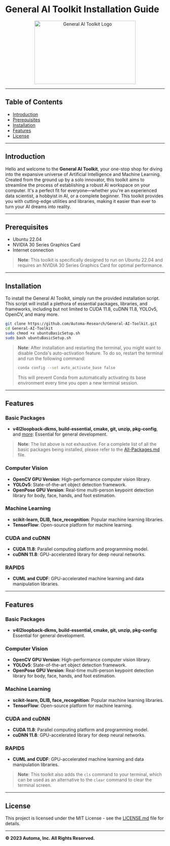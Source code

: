 # General AI Toolkit Installation Guide

<p align="center">
  <img src="https://community.nasscom.in/sites/default/files/styles/960_x_600/public/media/images/learn%20ai.jpg?itok=oxkFTb_W" alt="General AI Toolkit Logo" width="320" height="200">
</p>

---

## Table of Contents

- [Introduction](#introduction)
- [Prerequisites](#prerequisites)
- [Installation](#installation)
- [Features](#features)
- [License](#license)

---

## Introduction

Hello and welcome to the **General AI Toolkit**, your one-stop shop for diving into the expansive universe of Artificial Intelligence and Machine Learning. Created from the ground up by a solo innovator, this toolkit aims to streamline the process of establishing a robust AI workspace on your computer. It's a perfect fit for everyone—whether you're an experienced data scientist, a hobbyist in AI, or a complete beginner. This toolkit provides you with cutting-edge utilities and libraries, making it easier than ever to turn your AI dreams into reality.

---

## Prerequisites

- Ubuntu 22.04
- NVIDIA 30 Series Graphics Card
- Internet connection

> **Note**: This toolkit is specifically designed to run on Ubuntu 22.04 and requires an NVIDIA 30 Series Graphics Card for optimal performance.

---

## Installation

To install the General AI Toolkit, simply run the provided installation script. This script will install a plethora of essential packages, libraries, and frameworks, including but not limited to CUDA 11.8, cuDNN 11.8, YOLOv5, OpenCV, and many more.

```bash
git clone https://github.com/Automa-Research/General-AI-Toolkit.git
cd General-AI-Toolkit
sudo chmod +x ubuntuBasicSetup.sh
sudo bash ubuntuBasicSetup.sh 
```

> **Note**: After installation and restarting the terminal, you might want to disable Conda's auto-activation feature. To do so, restart the terminal and run the following command:
>
> ```bash
> conda config --set auto_activate_base false
> ```
> This will prevent Conda from automatically activating its base environment every time you open a new terminal session.

---

## Features

### Basic Packages

- **v4l2loopback-dkms, build-essential, cmake, git, unzip, pkg-config**, and [more](All-Packages.md): Essential for general development.

> **Note**: The list above is not exhaustive. For a complete list of all the basic packages being installed, please refer to the [All-Packages.md](All-Packages.md) file.

### Computer Vision

- **OpenCV GPU Version**: High-performance computer vision library.
- **YOLOv5**: State-of-the-art object detection framework.
- **OpenPose GPU Version**: Real-time multi-person keypoint detection library for body, face, hands, and foot estimation.

### Machine Learning

- **scikit-learn, DLIB, face_recognition**: Popular machine learning libraries.
- **TensorFlow**: Open-source platform for machine learning.

### CUDA and cuDNN

- **CUDA 11.8**: Parallel computing platform and programming model.
- **cuDNN 11.8**: GPU-accelerated library for deep neural networks.

### RAPIDS

- **CUML and CUDF**: GPU-accelerated machine learning and data manipulation libraries.



---
## Features

### Basic Packages

- **v4l2loopback-dkms, build-essential, cmake, git, unzip, pkg-config**: Essential for general development.

### Computer Vision

- **OpenCV GPU Version**: High-performance computer vision library.
- **YOLOv5**: State-of-the-art object detection framework.
- **OpenPose GPU Version**: Real-time multi-person keypoint detection library for body, face, hands, and foot estimation.

### Machine Learning

- **scikit-learn, DLIB, face_recognition**: Popular machine learning libraries.
- **TensorFlow**: Open-source platform for machine learning.

### CUDA and cuDNN

- **CUDA 11.8**: Parallel computing platform and programming model.
- **cuDNN 11.8**: GPU-accelerated library for deep neural networks.

### RAPIDS

- **CUML and CUDF**: GPU-accelerated machine learning and data manipulation libraries.

> **Note**: This toolkit also adds the `cls` command to your terminal, which can be used as an alternative to the `clear` command to clear the terminal screen.

---

## License

This project is licensed under the MIT License - see the [LICENSE.md](LICENSE.md) file for details.

---

**© 2023 Automa, Inc. All Rights Reserved.**
